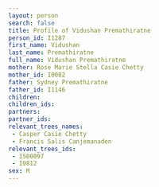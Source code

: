 ```yaml
---
layout: person
search: false
title: Profile of Vidushan Premathiratne
person_id: I1287
first_name: Vidushan
last_name: Premathiratne
full_name: Vidushan Premathiratne
mother: Rose Marie Stella Casie Chetty
mother_id: I0082
father: Sydney Premathiratne
father_id: I1146
children:
children_ids:
partners:
partner_ids:
relevant_trees_names:
 - Casper Casie Chetty
 - Francis Salis Canjemanaden
relevant_trees_ids:
 - I500097
 - I0812
sex: M
---
```


